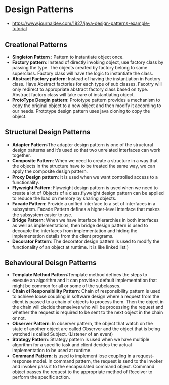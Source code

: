 # Design Patterns
 - https://www.journaldev.com/1827/java-design-patterns-example-tutorial
## Creational Patterns
   - **Singleton Pattern** : Pattern to instantiate object once. 
   - **Factory pattern**: Instead of directly invoking object, use factory class by passing the type. The objects created by factory belong to same superclass. Factory class will have the logic to instantiate the class.
   - **Abstract Factory pattern**: Instead of having the instantiation in Factory class. Have Abstract factories for each type of sub classes. Facotry will only redirect to appropriate abstract factory class based on type. Abstract factory class will take care of instantiating object.
   - **ProtoType Desgin pattern**: Prototype pattern provides a mechanism to copy the original object to a new object and then modify it according to our needs. Prototype design pattern uses java cloning to copy the object. 
   
## Structural Design Patterns
   - **Adapter Pattern**:The adapter design pattern is one of the structural design patterns and it’s used so that two unrelated interfaces can work together. 
   - **Composite Pattern**: When we need to create a structure in a way that the objects in the structure have to be treated the same way, we can apply the composite design pattern.
   - **Proxy Design pattern**: It is used when we want controlled access to a functionality.
   - **Flyweight Pattern**: Flyweight design pattern is used when we need to create a lot of Objects of a class.flyweight design pattern can be applied to reduce the load on memory by sharing objects. 
   - **Facade Pattern**: Provide a unified interface to a set of interfaces in a subsystem. Facade Pattern defines a higher-level interface that makes the subsystem easier to use.
   - **Bridge Pattern**:  When we have interface hierarchies in both interfaces as well as implementations, then bridge design pattern is used to decouple the interfaces from implementation and hiding the implementation details from the client programs. 
   - **Decorator Pattern**: The decorator design pattern is used to modify the functionality of an object at runtime. It is like linked list:)
   
## Behavioural Deisgn Patterns
  - **Template Method Pattern**:Template method defines the steps to execute an algorithm and it can provide a default implementation that might be common for all or some of the subclasses.
  - **Chain of Responsibility Pattern**: Chain of responsibility pattern is used to achieve loose coupling in software design where a request from the client is passed to a chain of objects to process them. Then the object in the chain will decide themselves who will be processing the request and whether the request is required to be sent to the next object in the chain or not.
 - **Observer Pattern**: In observer pattern, the object that watch on the state of another object are called Observer and the object that is being watched is called Subject. (Listener of an event)
 - **Strategy Pattern**: Strategy pattern is used when we have multiple algorithm for a specific task and client decides the actual implementation to be used at runtime.
 - **Command Pattern**: is used to implement lose coupling in a request-response model. In command pattern, the request is send to the invoker and invoker pass it to the encapsulated command object. Command object passes the request to the appropriate method of Receiver to perform the specific action.
